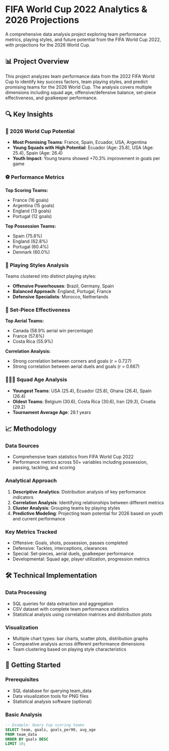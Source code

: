 # FIFA World Cup 2022 Analytics & 2026 Projections

A comprehensive data analysis project exploring team performance metrics, playing styles, and future potential from the FIFA World Cup 2022, with projections for the 2026 World Cup.

## 📊 Project Overview

This project analyzes team performance data from the 2022 FIFA World Cup to identify key success factors, team playing styles, and predict promising teams for the 2026 World Cup. The analysis covers multiple dimensions including squad age, offensive/defensive balance, set-piece effectiveness, and goalkeeper performance.

## 🔍 Key Insights

### 🎯 2026 World Cup Potential
- **Most Promising Teams**: France, Spain, Ecuador, USA, Argentina
- **Young Squads with High Potential**: Ecuador (Age: 25.8), USA (Age: 25.4), Spain (Age: 26.4)
- **Youth Impact**: Young teams showed +70.3% improvement in goals per game

### ⚽ Performance Metrics
**Top Scoring Teams:**
- France (16 goals)
- Argentina (15 goals) 
- England (13 goals)
- Portugal (12 goals)

**Top Possession Teams:**
- Spain (75.8%)
- England (62.8%)
- Portugal (60.4%)
- Denmark (60.0%)

### 🧭 Playing Styles Analysis
Teams clustered into distinct playing styles:
- **Offensive Powerhouses**: Brazil, Germany, Spain
- **Balanced Approach**: England, Portugal, France
- **Defensive Specialists**: Morocco, Netherlands

### 🎪 Set-Piece Effectiveness
**Top Aerial Teams:**
- Canada (58.9% aerial win percentage)
- France (57.6%)
- Costa Rica (55.9%)

**Correlation Analysis:**
- Strong correlation between corners and goals (r = 0.727)
- Strong correlation between aerial duels and goals (r = 0.667)

### 🧑‍🤝‍🧑 Squad Age Analysis
- **Youngest Teams**: USA (25.4), Ecuador (25.8), Ghana (26.4), Spain (26.4)
- **Oldest Teams**: Belgium (30.6), Costa Rica (30.6), Iran (29.3), Croatia (29.2)
- **Tournament Average Age**: 28.1 years

## 📈 Methodology

### Data Sources
- Comprehensive team statistics from FIFA World Cup 2022
- Performance metrics across 50+ variables including possession, passing, tackling, and scoring

### Analytical Approach
1. **Descriptive Analytics**: Distribution analysis of key performance indicators
2. **Correlation Analysis**: Identifying relationships between different metrics
3. **Cluster Analysis**: Grouping teams by playing styles
4. **Predictive Modeling**: Projecting team potential for 2026 based on youth and current performance

### Key Metrics Tracked
- Offensive: Goals, shots, possession, passes completed
- Defensive: Tackles, interceptions, clearances
- Special: Set-pieces, aerial duels, goalkeeper performance
- Developmental: Squad age, player utilization, progression metrics

## 🛠️ Technical Implementation

### Data Processing
- SQL queries for data extraction and aggregation
- CSV dataset with complete team performance statistics
- Statistical analysis using correlation matrices and distribution plots

### Visualization
- Multiple chart types: bar charts, scatter plots, distribution graphs
- Comparative analysis across different performance dimensions
- Team clustering based on playing style characteristics

## 🚀 Getting Started

### Prerequisites
- SQL database for querying team_data
- Data visualization tools for PNG files
- Statistical analysis software (optional)

### Basic Analysis
```sql
-- Example: Query top scoring teams
SELECT team, goals, goals_per90, avg_age
FROM team_data 
ORDER BY goals DESC 
LIMIT 10;
